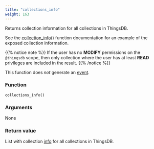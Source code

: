 ```yaml
---
title: "collections_info"
weight: 163
---
```


Returns collection information for all collections in ThingsDB.

See the [collection_info()](../../thingsdb-api/collection_info) function documentation for an example of the exposed collection information.

{{% notice note %}}
If the user has no **MODIFY** permissions on the `@thingsdb` scope, then only collection where
the user has at least **READ** privileges are included in the result.
{{% /notice %}}

This function does *not* generate an [event](../../overview/events).

### Function

`collections_info()`

### Arguments

None

### Return value

List with collection [info](../../data-types/info) for all collections in ThingsDB.